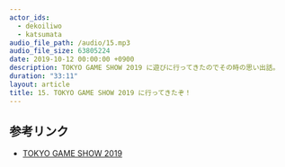 ```yaml
---
actor_ids:
  - dekoiliwo
  - katsumata
audio_file_path: /audio/15.mp3
audio_file_size: 63805224
date: 2019-10-12 00:00:00 +0900
description: TOKYO GAME SHOW 2019 に遊びに行ってきたのでその時の思い出話。
duration: "33:11"
layout: article
title: 15. TOKYO GAME SHOW 2019 に行ってきたぞ！
---
```


## 参考リンク

- [TOKYO GAME SHOW 2019](https://expo.nikkeibp.co.jp/tgs/2019/)
